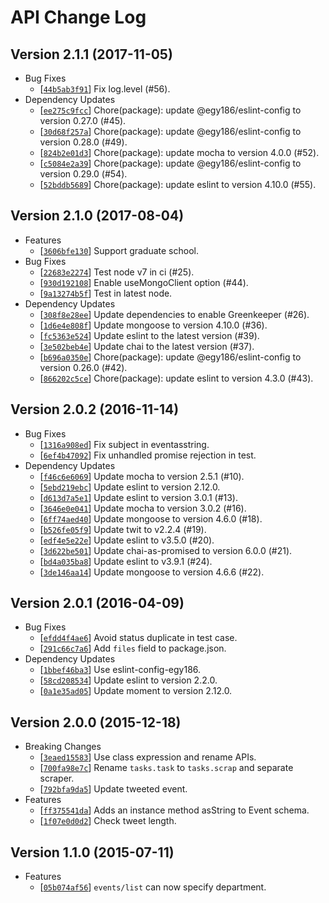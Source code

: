 # API Change Log

## Version 2.1.1 (2017-11-05)

- Bug Fixes
  - [[`44b5ab3f91`](https://github.com/qdai/kyukou-api/commit/44b5ab3f91)] Fix log.level (#56).
- Dependency Updates
  - [[`ee275c9fcc`](https://github.com/qdai/kyukou-api/commit/ee275c9fcc)] Chore(package): update @egy186/eslint-config to version 0.27.0 (#45).
  - [[`30d68f257a`](https://github.com/qdai/kyukou-api/commit/30d68f257a)] Chore(package): update @egy186/eslint-config to version 0.28.0 (#49).
  - [[`824b2e01d3`](https://github.com/qdai/kyukou-api/commit/824b2e01d3)] Chore(package): update mocha to version 4.0.0 (#52).
  - [[`c5084e2a39`](https://github.com/qdai/kyukou-api/commit/c5084e2a39)] Chore(package): update @egy186/eslint-config to version 0.29.0 (#54).
  - [[`52bddb5689`](https://github.com/qdai/kyukou-api/commit/52bddb5689)] Chore(package): update eslint to version 4.10.0 (#55).

## Version 2.1.0 (2017-08-04)

- Features
  - [[`3606bfe130`](https://github.com/qdai/kyukou-api/commit/3606bfe130)] Support graduate school.
- Bug Fixes
  - [[`22683e2274`](https://github.com/qdai/kyukou-api/commit/22683e2274)] Test node v7 in ci (#25).
  - [[`930d192108`](https://github.com/qdai/kyukou-api/commit/930d192108)] Enable useMongoClient option (#44).
  - [[`9a13274b5f`](https://github.com/qdai/kyukou-api/commit/9a13274b5f)] Test in latest node.
- Dependency Updates
  - [[`308f8e28ee`](https://github.com/qdai/kyukou-api/commit/308f8e28ee)] Update dependencies to enable Greenkeeper (#26).
  - [[`1d6e4e808f`](https://github.com/qdai/kyukou-api/commit/1d6e4e808f)] Update mongoose to version 4.10.0 (#36).
  - [[`fc5363e524`](https://github.com/qdai/kyukou-api/commit/fc5363e524)] Update eslint to the latest version (#39).
  - [[`3e502beb4e`](https://github.com/qdai/kyukou-api/commit/3e502beb4e)] Update chai to the latest version (#37).
  - [[`b696a0350e`](https://github.com/qdai/kyukou-api/commit/b696a0350e)] Chore(package): update @egy186/eslint-config to version 0.26.0 (#42).
  - [[`866202c5ce`](https://github.com/qdai/kyukou-api/commit/866202c5ce)] Chore(package): update eslint to version 4.3.0 (#43).

## Version 2.0.2 (2016-11-14)

- Bug Fixes
  - [[`1316a908ed`](https://github.com/qdai/kyukou-api/commit/1316a908ed)] Fix subject in eventasstring.
  - [[`6ef4b47092`](https://github.com/qdai/kyukou-api/commit/6ef4b47092)] Fix unhandled promise rejection in test.
- Dependency Updates
  - [[`f46c6e6069`](https://github.com/qdai/kyukou-api/commit/f46c6e6069)] Update mocha to version 2.5.1 (#10).
  - [[`5ebd219ebc`](https://github.com/qdai/kyukou-api/commit/5ebd219ebc)] Update eslint to version 2.12.0.
  - [[`d613d7a5e1`](https://github.com/qdai/kyukou-api/commit/d613d7a5e1)] Update eslint to version 3.0.1 (#13).
  - [[`3646e0e041`](https://github.com/qdai/kyukou-api/commit/3646e0e041)] Update mocha to version 3.0.2 (#16).
  - [[`6ff74aed40`](https://github.com/qdai/kyukou-api/commit/6ff74aed40)] Update mongoose to version 4.6.0 (#18).
  - [[`b526fe05f9`](https://github.com/qdai/kyukou-api/commit/b526fe05f9)] Update twit to v2.2.4 (#19).
  - [[`edf4e5e22e`](https://github.com/qdai/kyukou-api/commit/edf4e5e22e)] Update eslint to v3.5.0 (#20).
  - [[`3d622be501`](https://github.com/qdai/kyukou-api/commit/3d622be501)] Update chai-as-promised to version 6.0.0 (#21).
  - [[`bd4a035ba8`](https://github.com/qdai/kyukou-api/commit/bd4a035ba8)] Update eslint to v3.9.1 (#24).
  - [[`3de146aa14`](https://github.com/qdai/kyukou-api/commit/3de146aa14)] Update mongoose to version 4.6.6 (#22).

## Version 2.0.1 (2016-04-09)

- Bug Fixes
  - [[`efdd4f4ae6`](https://github.com/qdai/kyukou-api/commit/efdd4f4ae6)] Avoid status duplicate in test case.
  - [[`291c66c7a6`](https://github.com/qdai/kyukou-api/commit/291c66c7a6)] Add `files` field to package.json.
- Dependency Updates
  - [[`1bbef46ba3`](https://github.com/qdai/kyukou-api/commit/1bbef46ba3)] Use eslint-config-egy186.
  - [[`58cd208534`](https://github.com/qdai/kyukou-api/commit/58cd208534)] Update eslint to version 2.2.0.
  - [[`0a1e35ad05`](https://github.com/qdai/kyukou-api/commit/0a1e35ad05)] Update moment to version 2.12.0.

## Version 2.0.0 (2015-12-18)

- Breaking Changes
  - [[`3eaed15583`](https://github.com/qdai/kyukou-api/commit/3eaed15583)] Use class expression and rename APIs.
  - [[`700fa98e7c`](https://github.com/qdai/kyukou-api/commit/700fa98e7c)] Rename `tasks.task` to `tasks.scrap` and separate scraper.
  - [[`792bfa9da5`](https://github.com/qdai/kyukou-api/commit/792bfa9da5)] Update tweeted event.
- Features
  - [[`ff375541da`](https://github.com/qdai/kyukou-api/commit/ff375541da)] Adds an instance method asString to Event schema.
  - [[`1f07e0d0d2`](https://github.com/qdai/kyukou-api/commit/1f07e0d0d2)] Check tweet length.

## Version 1.1.0 (2015-07-11)

- Features
  - [[`05b074af56`](https://github.com/qdai/kyukou-api/commit/05b074af56)] `events/list` can now specify department.
